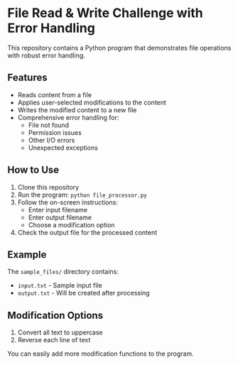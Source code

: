 # File Read & Write Challenge with Error Handling

This repository contains a Python program that demonstrates file operations with robust error handling.

## Features

- Reads content from a file
- Applies user-selected modifications to the content
- Writes the modified content to a new file
- Comprehensive error handling for:
  - File not found
  - Permission issues
  - Other I/O errors
  - Unexpected exceptions

## How to Use

1. Clone this repository
2. Run the program: `python file_processor.py`
3. Follow the on-screen instructions:
   - Enter input filename
   - Enter output filename
   - Choose a modification option
4. Check the output file for the processed content

## Example

The `sample_files/` directory contains:
- `input.txt` - Sample input file
- `output.txt` - Will be created after processing

## Modification Options

1. Convert all text to uppercase
2. Reverse each line of text

You can easily add more modification functions to the program.
